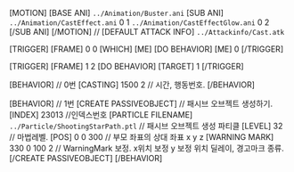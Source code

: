 ﻿[MOTION]
	[BASE ANI] `../Animation/Buster.ani`
	[SUB ANI]
		`../Animation/CastEffect.ani` 0 1
		`../Animation/CastEffectGlow.ani` 0 2
	[/SUB ANI]
[/MOTION]
// [DEFAULT ATTACK INFO] `../Attackinfo/Cast.atk`

[TRIGGER]
	[FRAME] 0 0 
	[WHICH] [ME]
	[DO BEHAVIOR] [ME] 0
[/TRIGGER]

[TRIGGER]
	[FRAME] 1 2 
	[DO BEHAVIOR] [TARGET] 1
[/TRIGGER]


[BEHAVIOR] // 0번
[CASTING] 1500 2 // 시간, 행동번호.
[/BEHAVIOR]

[BEHAVIOR] // 1번 
	[CREATE PASSIVEOBJECT]	// 패시브 오브젝트 생성하기.
		[INDEX] 23013	//인덱스번호
		[PARTICLE FILENAME] `../Particle/ShootingStarPath.ptl`	// 패시브 오브젝트 생성 파티클
		[LEVEL] 32						// 마법레벨.
		[POS] 0 0 300 // 부모 좌표의 상대 좌표 x y z
		[WARNING MARK] 330 0 100 2 // WarningMark 보정. x위치 보정 y 보정 위치 딜레이, 경고마크 종류.
	[/CREATE PASSIVEOBJECT]
[/BEHAVIOR]